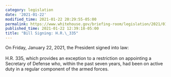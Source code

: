 ```yaml
---
category: legislation
date: '2021-01-22'
modified_time: 2021-01-22 20:29:55-05:00
permalink: https://www.whitehouse.gov/briefing-room/legislation/2021/01/22/bill-signing-hr-335/
published_time: 2021-01-22 12:39:18-05:00
title: "Bill Signing: H.R.\_335"
---
```

 
On Friday, January 22, 2021, the President signed into law:  
   
H.R. 335, which provides an exception to a restriction on appointing a
Secretary of Defense who, within the past seven years, had been on
active duty in a regular component of the armed forces.
